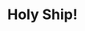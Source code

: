---
layout: post
title: "Holy Ship!"
image: /images/holy-ship.jpg
tags:
- Idle RPG
- Mobile
- 3D
- C#
- Unity
---